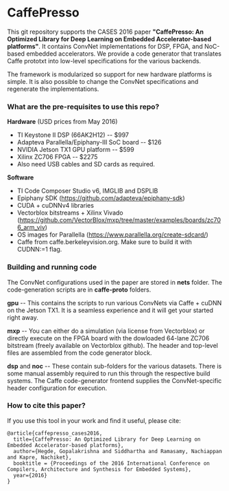 # CaffePresso #

This git repository supports the CASES 2016 paper **"CaffePresso: An Optimized Library for Deep Learning on Embedded Accelerator-based platforms"**. It contains ConvNet implementations for DSP, FPGA, and NoC-based embedded accelerators. We provide a code generator that translates Caffe prototxt into low-level specifications for the various backends.

The framework is modularized so support for new hardware platforms is simple. It is also possible to change the ConvNet specifications and regenerate the implementations.

### What are the pre-requisites to use this repo? ###

**Hardware** (USD prices from May 2016)

- TI Keystone II DSP (66AK2H12) -- $997
- Adapteva Parallella/Epiphany-III SoC board -- $126
- NVIDIA Jetson TX1 GPU platform -- $599
- Xilinx ZC706 FPGA -- $2275
- Also need USB cables and SD cards as required.

**Software**

- TI Code Composer Studio v6, IMGLIB and DSPLIB
- Epiphany SDK (https://github.com/adapteva/epiphany-sdk)
- CUDA + cuDNNv4 libraries
- Vectorblox bitstreams + Xilinx Vivado (https://github.com/VectorBlox/mxp/tree/master/examples/boards/zc706_arm_viv)
- OS images for Parallella (https://www.parallella.org/create-sdcard/)
- Caffe from caffe.berkeleyvision.org. Make sure to build it with CUDNN:=1 flag.

### Building and running code ###

The ConvNet configurations used in the paper are stored in **nets** folder. The code-generation scripts are in **caffe-proto** folders. 

**gpu** -- This contains the scripts to run various ConvNets via Caffe + cuDNN on the Jetson TX1. It is a seamless experience and it will get your started right away.

**mxp** -- You can either do a simulation (via license from Vectorblox) or directly execute on the FPGA board with the dowloaded 64-lane ZC706 bitstream (freely available on Vectorblox github). The header and top-level files are assembled from the code generator block.

**dsp** and **noc** -- These contain sub-folders for the various datasets. There is some manual assembly required to run this through the respective build systems. The Caffe code-generator frontend supplies the ConvNet-specific header configuration for execution.

### How to cite this paper? ###

If you use this tool in your work and find it useful, please cite:

```
@article{caffepresso_cases2016,
  title={CaffePresso: An Optimized Library for Deep Learning on Embedded Accelerator-based platforms},
  author={Hegde, Gopalakrishna and Siddhartha and Ramasamy, Nachiappan and Kapre, Nachiket},
  booktitle = {Proceedings of the 2016 International Conference on Compilers, Architecture and Synthesis for Embedded Systems},
  year={2016}
}
```